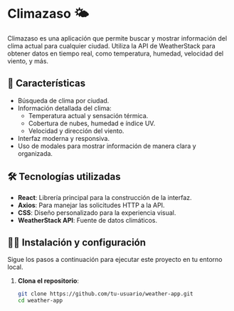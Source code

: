 # Climazaso 🌤️
Climazaso es una aplicación que permite buscar y mostrar información del clima actual para cualquier ciudad. Utiliza la API de WeatherStack para obtener datos en tiempo real, como temperatura, humedad, velocidad del viento, y más.

## 🚀 Características

- Búsqueda de clima por ciudad.
- Información detallada del clima:
  - Temperatura actual y sensación térmica.
  - Cobertura de nubes, humedad e índice UV.
  - Velocidad y dirección del viento.
- Interfaz moderna y responsiva.
- Uso de modales para mostrar información de manera clara y organizada.

## 🛠️ Tecnologías utilizadas

- **React**: Librería principal para la construcción de la interfaz.
- **Axios**: Para manejar las solicitudes HTTP a la API.
- **CSS**: Diseño personalizado para la experiencia visual.
- **WeatherStack API**: Fuente de datos climáticos.

## 🧑‍💻 Instalación y configuración

Sigue los pasos a continuación para ejecutar este proyecto en tu entorno local.

1. **Clona el repositorio**:
   ```bash
   git clone https://github.com/tu-usuario/weather-app.git
   cd weather-app
   ```
